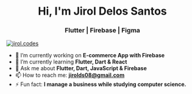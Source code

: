 <h1 align="center">Hi, I'm Jirol Delos Santos</h1>
<h3 align="center">Flutter | Firebase | Figma </h3>

<p align="left"> <a href="https://www.instagram.com/jirol.codes/" target="blank"><img src="https://img.shields.io/twitter/follow/jirol.codes?logo=twitter&style=for-the-badge" alt="jirol.codes" /></a> </p>

- 🔭 I’m currently working on **E-commerce App with Firebase**
- 🌱 I’m currently learning **Flutter, Dart & React**
- 💬 Ask me about **Flutter, Dart, JavaScript & Firebase**
- 📫 How to reach me: **jirolds08@gmail.com**
- ⚡ Fun fact: **I manage a business while studying computer science.**

